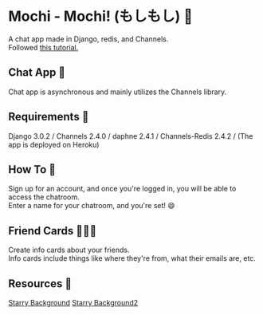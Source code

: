 # Mochi - Mochi! (もしもし) :dango:
A chat app made in Django, redis, and Channels.\
Followed [this tutorial.]( https://channels.readthedocs.io/en/latest/tutorial/part_1.html)

## Chat App :speech_balloon:
Chat app is asynchronous and mainly utilizes the Channels library.

## Requirements :bookmark_tabs:
Django 3.0.2 /
Channels 2.4.0 /
daphne 2.4.1 /
Channels-Redis 2.4.2 /
(The app is deployed on Heroku)


## How To :page_with_curl:
Sign up for an account, and once you're logged in, you will be able to access the chatroom.\
Enter a name for your chatroom, and you're set! :smile:

## Friend Cards :two_women_holding_hands::two_men_holding_hands::couple:
Create info cards about your friends.\
Info cards include things like where they're from, what their emails are, etc.

## Resources :book:
[Starry Background](https://gph.is/2dgtwS6)
[Starry Background2](https://gph.is/2pmBQW1)
